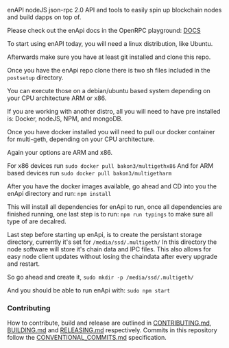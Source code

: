 enAPI nodeJS json-rpc 2.0 API and tools to easily spin up blockchain nodes and build dapps on top of.

Please check out the enApi docs in the OpenRPC playground: [DOCS](https://playground.open-rpc.org/?schemaUrl=https://raw.githubusercontent.com/ethernodeio/enapi/master/openrpc.json&uiSchema%5BappBar%5D%5Bui:title%5D=EnOS&uiSchema%5BappBar%5D%5Bui:logoUrl%5D=https://ethernode.io/static/media/Header_Solid.6b36a7a0.svg&uiSchema%5BappBar%5D%5Bui:input%5D=false&uiSchema%5BappBar%5D%5Bui:splitView%5D=false&uiSchema%5BappBar%5D%5Bui:darkMode%5D=true)

To start using enAPI today, you will need a linux distribution, like Ubuntu.

Afterwards make sure you have at least git installed and clone this repo.

Once you have the enApi repo clone there is two sh files included in the `postsetup` directory.

You can execute those on a debian/ubuntu based system depending on your CPU architecture ARM or x86.

If you are working with another distro, all you will need to have pre installed is: Docker, nodeJS, NPM, and mongoDB.

Once you have docker installed you will need to pull our docker container for multi-geth, depending on your CPU architecture.

Again your options are ARM and x86.

For x86 devices run `sudo docker pull bakon3/multigethx86` 
And for ARM based devices run `sudo docker pull bakon3/multigetharm`

After you have the docker images available, go ahead and CD into you the enApi directory and run: `npm install`

This will install all dependencies for enApi to run, once all dependencies are finished running, one last step is to run: `npm run typings` to make sure all type of are decalred.

Last step before starting up enApi, is to create the persistant storage directory, currently it's set for  `/media/ssd/.multigeth/` In this directory the node software will store it's chain data and IPC files.  This also allows for easy node client updates without losing the chaindata after every upgrade and restart.

So go ahead and create it, `sudo mkdir -p /media/ssd/.multigeth/`

And you should be able to run enApi with: `sudo npm start`

### Contributing

How to contribute, build and release are outlined in [CONTRIBUTING.md](CONTRIBUTING.md), [BUILDING.md](BUILDING.md) and [RELEASING.md](RELEASING.md) respectively. Commits in this repository follow the [CONVENTIONAL_COMMITS.md](CONVENTIONAL_COMMITS.md) specification.
